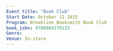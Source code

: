 ```yaml
---
Event title: "Book Club"
Start Date: October 12 2015
Program: Brookline Booksmith Book Club
book_isbn: 9780804170123
Genre: 
Venue: In-store
---
```

